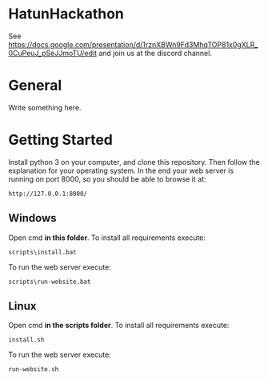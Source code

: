 # HatunHackathon
See https://docs.google.com/presentation/d/1rznXBWn9Fd3MhqTOP81x0gXLR_0CuPeuJ_pSeJJmoTU/edit and join us at the discord channel.

# General
Write something here.

# Getting Started
Install python 3 on your computer, and clone this repository.
Then follow the explanation for your operating system.
In the end your web server is running on port 8000, so you should be able to browse it at:
```
http://127.0.0.1:8000/
```

## Windows
Open cmd __in this folder__.
To install all requirements execute:
```
scripts\install.bat
```
To run the web server execute:
```
scripts\run-website.bat
```

## Linux
Open cmd __in the scripts folder__.
To install all requirements execute:
```
install.sh
```
To run the web server execute:
```
run-website.sh
```